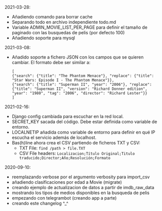 2021-03-28:
  * Añadiendo comando para borrar cache
  * Separando todo en archivo independiente todo.md
  * Variable ADMIN_MOVIE_LIST_PER_PAGE para definir el tamaño de paginado con las busquedas de pelis (por defecto 100)
  * Añadiendo soporte para mysql

2021-03-08:
  * Añadido soporte a fichero JSON con los campos que se quieren cambiar. El formato debe ser similar a:
    ```
    [
    {"search": {"title": "The Phantom Menace"}, "replace": {"title": "Star Wars: Episode I - The Phantom Menace"}},
    {"search": {"title": "Superman II", "year": "2006"}, "replace": {"title": "Superman II", "version": "Richard Donner edition", "year": "1980", "tag": "2006", "director": "Richard Lester"}}
    ]
    ```

2021-02-16:
  * Django config cambiada para escuchar en la red local.
  * SECRET_KEY sacada del código. Debe estar definida como variable de
  entorno.
  * LOCALNETIP añadida como variable de entorno para definir en qué IP
  escucha el servicio además de localhost.
  * Bas(h)line ahora crea el CSV partiendo de ficheros TXT y CSV:
    - TXT File: `find /path > file.TXT`
    - CSV File headers: `Localizacion;Título Original;Titulo traducido;Director;Año;Resolución;Formato`


2020-09-10:
  * reemplazando verbose por el argumento verbosity para import_csv
  * añadiendo clasificaciones por edad a Movie (migrate)
  * creando ejemplo de actualizacion de datos a partir de imdb_raw_data
  * mostrando los tipos de medios disponibles en la busqueda de pelis
  * empezando con telegrambot (creando app a parte)
  * creando este changelog ^_^
